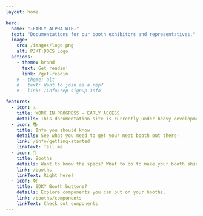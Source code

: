```yaml
---
layout: home

hero:
  name: "⚠️EARLY ALPHA WIP⚠️"
  text: "Documentations for our booth exhibitors and representatives."
  image:
    src: /images/logo.png
    alt: PJKT:DOCS Logo
  actions:
    - theme: brand
      text: Get readin'
      link: /get-readin
    # - theme: alt
    #   text: Want to join as a rep?
    #   link: /info/rep-signup-info

features:
  - icon: ⚠️
    title: WORK IN PROGRESS - EARLY ACCESS
    details: This documentation site is currently under heavy development. Pages may be incomplete, links might not work, and content will change frequently. Please bear with us as we build this resource. If you find any issues, let us know!
  - icon: 📚
    title: Info you should know
    details: See what you need to get your neat booth out there!
    link: /info/getting-started
    linkText: Tell me
  - icon: 🎪
    title: Booths
    details: Want to know the specs? What to do to make your booth shine?
    link: /booths
    linkText: Right here!
  - icon: 🛠️
    title: SDK? Booth buttons?
    details: Explore components you can put on your booths.
    link: /booths/components
    linkText: Check out components
---
```

